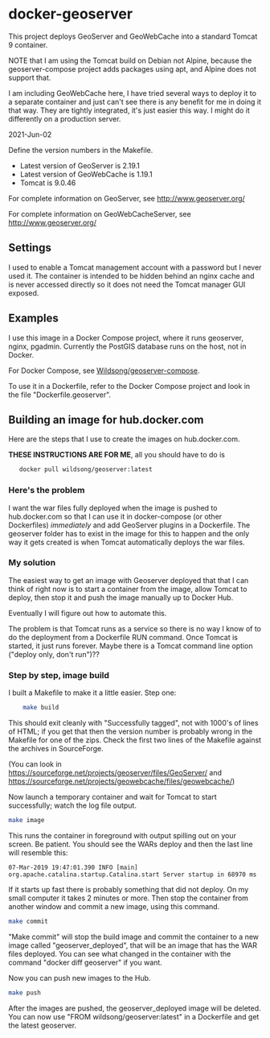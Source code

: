# docker-geoserver

This project deploys GeoServer and GeoWebCache into 
a standard Tomcat 9 container.

NOTE that I am using the Tomcat build on Debian not Alpine,
because the geoserver-compose project adds packages using apt,
and Alpine does not support that.

I am including GeoWebCache here, I have tried several ways
to deploy it to a separate container and just can't see there is
any benefit for me in doing it that way. They are tightly integrated,
it's just easier this way. I might do it differently on a production
server.

2021-Jun-02

Define the version numbers in the Makefile.

* Latest version of GeoServer is 2.19.1
* Latest version of GeoWebCache is 1.19.1
* Tomcat is 9.0.46

For complete information on GeoServer, see http://www.geoserver.org/

For complete information on GeoWebCacheServer, see http://www.geoserver.org/

## Settings

I used to enable a Tomcat management account with a password but I never used it.
The container is intended to be hidden behind an nginx cache and is never
accessed directly so it does not need the Tomcat manager GUI exposed.

## Examples

I use this image in a Docker Compose project, where it runs geoserver, nginx, pgadmin. Currently
the PostGIS database runs on the host, not in Docker.

For Docker Compose, see [Wildsong/geoserver-compose](https://github.com/Wildsong/geoserver-compose).

To use it in a Dockerfile, refer to the Docker Compose project and look
in the file "Dockerfile.geoserver".

## Building an image for hub.docker.com

Here are the steps that I use to create the images on hub.docker.com.

**THESE INSTRUCTIONS ARE FOR ME**, all you should have to do is
```bash
   docker pull wildsong/geoserver:latest
```

### Here's the problem

I want the war files fully deployed when the image is pushed to
hub.docker.com so that I can use it in docker-compose (or other
Dockerfiles) *immediately* and add GeoServer plugins in a Dockerfile.
The geoserver folder has to exist in the image for this to happen and
the only way it gets created is when Tomcat automatically deploys the
war files.

### My solution

The easiest way to get an image with Geoserver deployed that that I
can think of right now is to start a container from the image, allow
Tomcat to deploy, then stop it and push the image manually up to
Docker Hub.

Eventually I will figure out how to automate this.

The problem is that Tomcat runs as a service so there is no way I know
of to do the deployment from a Dockerfile RUN command. Once Tomcat is
started, it just runs forever. Maybe there is a Tomcat command line
option ("deploy only, don't run")??

### Step by step, image build

I built a Makefile to make it a little easier. Step one:
```bash
    make build
```

This should exit cleanly with "Successfully tagged", not with 1000's
of lines of HTML; if you get that then the version number is probably
wrong in the Makefile for one of the zips.  Check the first two lines
of the Makefile against the archives in SourceForge.

(You can look in https://sourceforge.net/projects/geoserver/files/GeoServer/ and
https://sourceforge.net/projects/geowebcache/files/geowebcache/)

Now launch a temporary container and wait for Tomcat to start successfully; watch the log file output.

```bash
make image
```

This runs the container in foreground with output spilling out on your screen. Be patient.
You should see the WARs deploy and then the last line will resemble this:
```
07-Mar-2019 19:47:01.390 INFO [main] org.apache.catalina.startup.Catalina.start Server startup in 68970 ms
```
If it starts up fast there is probably something that did not deploy. On my small computer
it takes 2 minutes or more. Then stop the container from another window and commit a new image,
using this command.

```bash
make commit
```

"Make commit" will stop the build image and commit the container to a new image called
"geoserver_deployed", that will be an image that has the WAR files deployed.
You can see what changed in the container with the command "docker diff geoserver" if you want.

Now you can push new images to the Hub.

```bash
make push
```

After the images are pushed, the geoserver_deployed image will be
deleted.  You can now use "FROM wildsong/geoserver:latest" in a
Dockerfile and get the latest geoserver.

